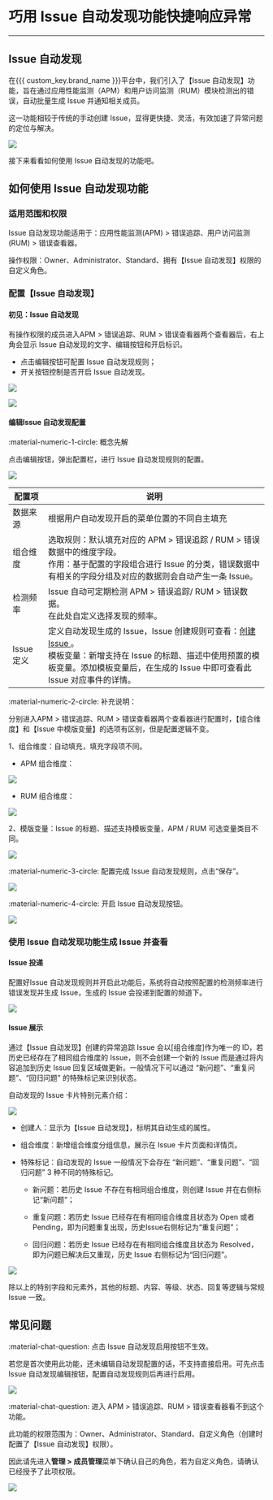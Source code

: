 # 巧用 Issue 自动发现功能快捷响应异常
---

## Issue 自动发现

在{{{ custom_key.brand_name }}}平台中，我们引入了【Issue 自动发现】功能，旨在通过应用性能监测（APM）和用户访问监测（RUM）模块检测出的错误，自动批量生成 Issue 并通知相关成员。

这一功能相较于传统的手动创建 Issue，显得更快捷、灵活，有效加速了异常问题的定位与解决。

![](img/issue-auto-generate.png)

接下来看看如何使用 Issue 自动发现的功能吧。

## 如何使用 Issue 自动发现功能

### 适用范围和权限

Issue 自动发现功能适用于：应用性能监测(APM) > 错误追踪、用户访问监测(RUM) > 错误查看器。

操作权限：Owner、Administrator、Standard、拥有【Issue 自动发现】权限的自定义角色。

### 配置【Issue 自动发现】

#### 初见：Issue 自动发现

有操作权限的成员进入APM > 错误追踪、RUM > 错误查看器两个查看器后，右上角会显示 Issue 自动发现的文字、编辑按钮和开启标识。

- 点击编辑按钮可配置 Issue 自动发现规则；
- 开关按钮控制是否开启 Issue 自动发现。

![](img/issue-auto-generate-1.png)

![](img/issue-auto-generate-2.png)


#### 编辑Issue 自动发现配置

:material-numeric-1-circle: 概念先解

点击编辑按钮，弹出配置栏，进行 Issue 自动发现规则的配置。

![](img/issue-auto-generate-3.png)


| 配置项 | 说明 |
| --- | --- |
| 数据来源 | 根据用户自动发现开启的菜单位置的不同自主填充 |
| 组合维度 | 选取规则：默认填充对应的 APM > 错误追踪 / RUM > 错误数据中的维度字段。<br />作用：基于配置的字段组合进行 Issue 的分类，错误数据中有相关的字段分组及对应的数据则会自动产生一条 Issue。 |
| 检测频率 | Issue 自动可定期检测 APM > 错误追踪/ RUM > 错误数据。<br />在此处自定义选择发现的频率。 |
| Issue 定义 | 定义自动发现生成的 Issue，Issue 创建规则可查看：[创建  Issue ](../exception/issue.md)。<br />模板变量：新增支持在 Issue 的标题、描述中使用预置的模板变量。添加模板变量后，在生成的 Issue 中即可查看此 Issue 对应事件的详情。 |

:material-numeric-2-circle: 补充说明：

分别进入APM > 错误追踪、RUM > 错误查看器两个查看器进行配置时，【组合维度】和【Issue 中模版变量】的选项有区别，但是配置逻辑不变。

1、组合维度：自动填充，填充字段项不同。

- APM 组合维度：

![](img/issue-auto-generate-4.png)

- RUM 组合维度：

![](img/issue-auto-generate-5.png)

2、模版变量：Issue 的标题、描述支持模板变量，APM / RUM 可选变量类目不同。

![](img/issue-auto-generate-6.png)


:material-numeric-3-circle: 配置完成 Issue 自动发现规则，点击“保存”。


![](img/issue-auto-generate-7.png)

:material-numeric-4-circle: 开启 Issue 自动发现按钮。

![](img/issue-auto-generate-8.png)


### 使用 Issue 自动发现功能生成 Issue 并查看

#### Issue 投递

配置好Issue 自动发现规则并开启此功能后，系统将自动按照配置的检测频率进行错误发现并生成 Issue，生成的 Issue 会投递到配置的频道下。

![](img/issue-auto-generate-9.png)


#### Issue 展示

通过【Issue 自动发现】创建的异常追踪 Issue 会以[组合维度]作为唯一的 ID，若历史已经存在了相同组合维度的 Issue，则不会创建一个新的 Issue 而是通过将内容追加到历史 Issue 回复区域做更新。一般情况下可以通过 “新问题”、“重复问题”、“回归问题” 的特殊标记来识别状态。

自动发现的 Issue 卡片特别元素介绍：

![](img/issue-auto-generate-10.png)


- 创建人：显示为【Issue 自动发现】，标明其自动生成的属性。

- 组合维度：新增组合维度分组信息，展示在 Issue 卡片页面和详情页。

- 特殊标记：自动发现的 Issue 一般情况下会存在 “新问题”、“重复问题”、“回归问题” 3 种不同的特殊标记。

    - 新问题：若历史 Issue 不存在有相同组合维度，则创建 Issue 并在右侧标记“新问题”；  

    - 重复问题：若历史 Issue 已经存在有相同组合维度且状态为 Open 或者 Pending，即为问题重复出现，历史Issue右侧标记为“重复问题”；  
    
    - 回归问题：若历史 Issue 已经存在有相同组合维度且状态为 Resolved，即为问题已解决后又重现，历史 Issue 右侧标记为“回归问题”。

![](img/issue-auto-1.png)

除以上的特别字段和元素外，其他的标题、内容、等级、状态、回复等逻辑与常规 Issue 一致。

## 常见问题

:material-chat-question: 点击 Issue 自动发现启用按钮不生效。

若您是首次使用此功能，还未编辑自动发现配置的话，不支持直接启用。可先点击 Issue 自动发现编辑按钮，配置自动发现规则后再进行启用。

![](img/issue-auto-generate-11.png)

:material-chat-question: 进入 APM > 错误追踪、RUM > 错误查看器看不到这个功能。

此功能的权限范围为：Owner、Administrator、Standard、自定义角色（创建时配置了【Issue 自动发现】权限）。

因此请先进入**管理 > 成员管理**菜单下确认自己的角色，若为自定义角色，请确认已经授予了此项权限。

![](img/issue-auto-generate-12.png)